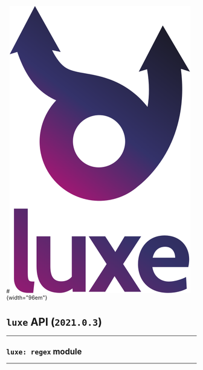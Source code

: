 #![](../images/luxe-dark.svg){width="96em"}

# `luxe` API (`2021.0.3`)  


---

## `luxe: regex` module


---

